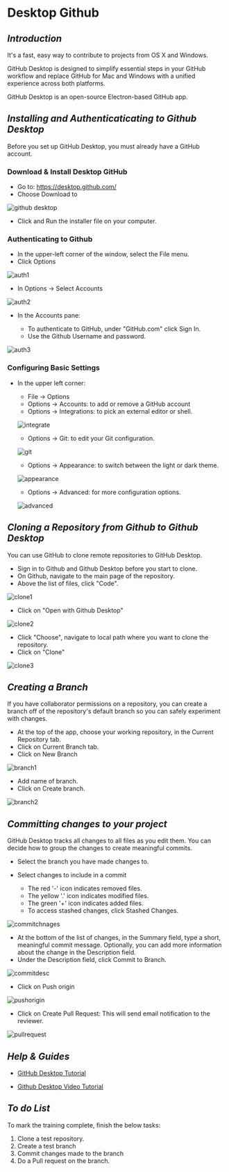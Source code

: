 # **Desktop Github**

## **_Introduction_**

It's a fast, easy way to contribute to projects from OS X and Windows.

GitHub Desktop is designed to simplify essential steps in your GitHub workflow and replace GitHub for Mac and Windows with a unified experience across both platforms.

GitHub Desktop is an open-source Electron-based GitHub app.

## **_Installing and Authenticaticating to Github Desktop_**

Before you set up GitHub Desktop, you must already have a GitHub account.


### **Download & Install Desktop GitHub**
   
*   Go to: https://desktop.github.com/
*   Choose Download to

![github desktop](../images/Initial-images/Desktop-Github/GitHub-Desktop.jpg)

*   Click and Run the installer file on your computer.

### **Authenticating to Github**

*   In the upper-left corner of the window, select the File menu.
*   Click Options

![auth1](../images/Initial-images/Desktop-Github/auth1.jpg)

*   In Options -> Select Accounts

![auth2](../images/Initial-images/Desktop-Github/auth2.jpg)

*   In the Accounts pane:

    *   To authenticate to GitHub, under "GitHub.com" click Sign In.
    *   Use the Github Username and password.

![auth3](../images/Initial-images/Desktop-Github/auth3.jpg)


### **Configuring Basic Settings**

*   In the upper left corner:

    *   File -> Options
    *   Options -> Accounts: to add or remove a GitHub account
    *   Options -> Integrations: to pick an external editor or shell.

    ![integrate](../images/Initial-images/Desktop-Github/integrate.jpg)

    *   Options -> Git: to edit your Git configuration.

    ![git](../images/Initial-images/Desktop-Github/git1.jpg)

    *   Options -> Appearance: to switch between the light or dark theme.

    ![appearance](../images/Initial-images/Desktop-Github/appearance.jpg)

    *   Options -> Advanced: for more configuration options. 

    ![advanced](../images/Initial-images/Desktop-Github/advanced.jpg)


## **_Cloning a Repository from Github to Github Desktop_**

You can use GitHub to clone remote repositories to GitHub Desktop.

*   Sign in to Github and Github Desktop before you start to clone.
*   On Github, navigate to the main page of the repository.
*   Above the list of files, click "Code".

![clone1](../images/Initial-images/Desktop-Github/clone1.jpg)

*   Click on "Open with Github Desktop"

![clone2](../images/Initial-images/Desktop-Github/clone2.jpg)

*   Click "Choose", navigate to local path where you want to clone the repository.
*   Click on "Clone"

![clone3](../images/Initial-images/Desktop-Github/clone3.jpg)

## **_Creating a Branch_**

If you have collaborator permissions on a repository, you can create a branch off of the repository's default branch so you can safely experiment with changes.

*   At the top of the app, choose your working repository, in the Current Repository tab.
*   Click on Current Branch tab.
*   Click on New Branch 

![branch1](../images/Initial-images/Desktop-Github/branch1.jpg)

*   Add name of branch.
*   Click on Create branch.

![branch2](../images/Initial-images/Desktop-Github/branch2.jpg)

## **_Committing changes to your project_**

GitHub Desktop tracks all changes to all files as you edit them. You can decide how to group the changes to create meaningful commits.

*   Select the branch you have made changes to.
*   Select changes to include in a commit

    *   The red '-' icon indicates removed files.
    *   The yellow '.' icon indicates modified files.
    *   The green '+' icon indicates added files.
    *   To access stashed changes, click Stashed Changes.

![commitchnages](../images/Initial-images/Desktop-Github/commitchanges.jpg)

*   At the bottom of the list of changes, in the Summary field, type a short, meaningful commit message. Optionally, you can add more information about the change in the Description field.
*   Under the Description field, click Commit to Branch.

![commitdesc](../images/Initial-images/Desktop-Github/commitdesc.jpg)

*   Click on Push origin

![pushorigin](../images/Initial-images/Desktop-Github/pushorigin.jpg)

*   Click on Create Pull Request: This will send email notification to the reviewer.

![pullrequest](../images/Initial-images/Desktop-Github/pullrequest.jpg)


## **_Help & Guides_**

*   [GitHub Desktop Tutorial](https://help.github.com/en/desktop)    

*   [Github Desktop Video Tutorial](https://www.youtube.com/watch?v=77W2JSL7-r8)


## **_To do List_**

To mark the training complete, finish the below tasks:

1.  Clone a test repository.
2.  Create a test branch
3.  Commit changes made to the branch
4.  Do a Pull request on the branch.







